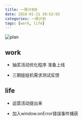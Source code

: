 ```yaml
---
title: 一周计划8
date: 2018-01-21 20:52:03
categories: 一周计划
tags: [work, life]
---
```


![plan](https://user-gold-cdn.xitu.io/2018/9/3/1659f1969e015231?w=1424&h=698&f=png&s=1887559)

<!--more-->


## work

* 抽奖活动优化程序 准备上线

* 三期娃娃机需求测试反馈


## life

* 运营活动提出来

* 加入window.onError错误事件捕获
